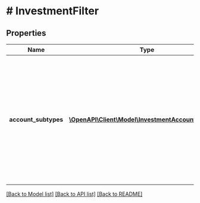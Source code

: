 # # InvestmentFilter

## Properties

Name | Type | Description | Notes
------------ | ------------- | ------------- | -------------
**account_subtypes** | [**\OpenAPI\Client\Model\InvestmentAccountSubtype[]**](InvestmentAccountSubtype.md) | An array of account subtypes to display in Link. If not specified, all account subtypes will be shown. For a full list of valid types and subtypes, see the [Account schema](https://plaid.com/docs/api/accounts#account-type-schema). |

[[Back to Model list]](../../README.md#models) [[Back to API list]](../../README.md#endpoints) [[Back to README]](../../README.md)
